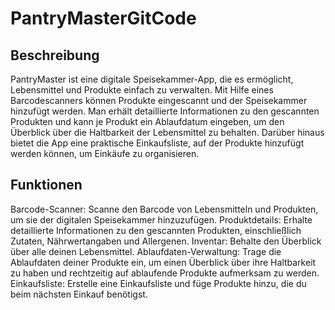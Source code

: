 # PantryMasterGitCode

## Beschreibung
PantryMaster ist eine digitale Speisekammer-App, die es ermöglicht, Lebensmittel und Produkte einfach zu verwalten. Mit Hilfe eines Barcodescanners können Produkte eingescannt und der Speisekammer hinzufügt werden. Man erhält detaillierte Informationen zu den gescannten Produkten und kann je Produkt ein Ablaufdatum eingeben, um den Überblick über die Haltbarkeit der Lebensmittel zu behalten. Darüber hinaus bietet die App eine praktische Einkaufsliste, auf der Produkte hinzufügt werden können, um Einkäufe zu organisieren.

## Funktionen
Barcode-Scanner: Scanne den Barcode von Lebensmitteln und Produkten, um sie der digitalen Speisekammer hinzuzufügen.
Produktdetails: Erhalte detaillierte Informationen zu den gescannten Produkten, einschließlich Zutaten, Nährwertangaben und Allergenen.
Inventar: Behalte den Überblick über alle deinen Lebensmittel.
Ablaufdaten-Verwaltung: Trage die Ablaufdaten deiner Produkte ein, um einen Überblick über ihre Haltbarkeit zu haben und rechtzeitig auf ablaufende Produkte aufmerksam zu werden.
Einkaufsliste: Erstelle eine Einkaufsliste und füge Produkte hinzu, die du beim nächsten Einkauf benötigst.
